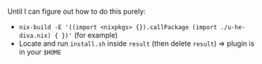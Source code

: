 Until I can figure out how to do this purely:

* `nix-build -E '((import <nixpkgs> {}).callPackage (import ./u-he-diva.nix) { })'` (for example)
* Locate and run `install.sh` inside `result` (then delete `result`) => plugin is in your `$HOME`
